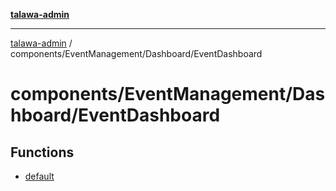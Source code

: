 [**talawa-admin**](../../../../README.md)

***

[talawa-admin](../../../../README.md) / components/EventManagement/Dashboard/EventDashboard

# components/EventManagement/Dashboard/EventDashboard

## Functions

- [default](functions/default.md)
